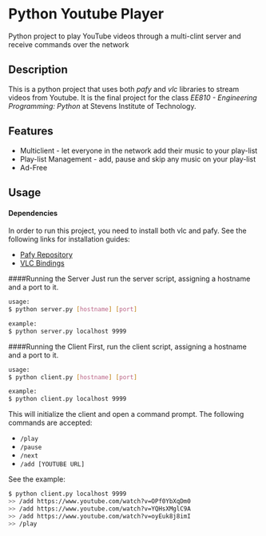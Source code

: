# Python Youtube Player
Python project to play YouTube videos through a multi-clint server and receive commands over the network 


## Description
This is a python project that uses both *pafy* and *vlc* libraries to stream videos from Youtube. It is the final project for the class *EE810 - Engineering Programming: Python* at Stevens Institute of Technology.

## Features
* Multiclient - let everyone in the network add their music to your play-list
* Play-list Management - add, pause and skip any music on your play-list
* Ad-Free

## Usage
#### Dependencies
In order to run this project, you need to install both vlc and pafy. See the following links for installation guides:
* [Pafy Repository](https://github.com/mps-youtube/pafy)
* [VLC Bindings](https://wiki.videolan.org/Python_bindings/)

####Running the Server
Just run the server script, assigning a hostname and a port to it.
```bash
usage: 
$ python server.py [hostname] [port]

example: 
$ python server.py localhost 9999
```
####Running the Client
First, run the client script, assigning a hostname and a port to it.
```bash
usage: 
$ python client.py [hostname] [port]

example: 
$ python client.py localhost 9999
```
This will initialize the client and open a command prompt. The following commands are accepted:
* ```/play```
* ```/pause```
* ```/next```
* ```/add [YOUTUBE URL]```

See the example:
```bash
$ python client.py localhost 9999
>> /add https://www.youtube.com/watch?v=OPf0YbXqDm0
>> /add https://www.youtube.com/watch?v=YQHsXMglC9A
>> /add https://www.youtube.com/watch?v=oyEuk8j8imI
>> /play
```